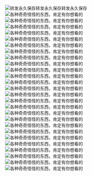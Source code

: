 ![转发永久保存转发永久保存转发永久保存](https://shp.qpic.cn/collector/2409315591/ee2a9579-219d-4d8c-8b03-3167734353df/0)
![各种奇奇怪怪的东西，肯定有你想看的]()
![各种奇奇怪怪的东西，肯定有你想看的]()
![各种奇奇怪怪的东西，肯定有你想看的]()
![各种奇奇怪怪的东西，肯定有你想看的]()
![各种奇奇怪怪的东西，肯定有你想看的]()
![各种奇奇怪怪的东西，肯定有你想看的]()
![各种奇奇怪怪的东西，肯定有你想看的]()
![各种奇奇怪怪的东西，肯定有你想看的]()
![各种奇奇怪怪的东西，肯定有你想看的]()
![各种奇奇怪怪的东西，肯定有你想看的]()
![各种奇奇怪怪的东西，肯定有你想看的]()
![各种奇奇怪怪的东西，肯定有你想看的]()
![各种奇奇怪怪的东西，肯定有你想看的]()
![各种奇奇怪怪的东西，肯定有你想看的]()
![各种奇奇怪怪的东西，肯定有你想看的]()
![各种奇奇怪怪的东西，肯定有你想看的]()
![各种奇奇怪怪的东西，肯定有你想看的]()
![各种奇奇怪怪的东西，肯定有你想看的]()
![各种奇奇怪怪的东西，肯定有你想看的]()
![各种奇奇怪怪的东西，肯定有你想看的]()
![各种奇奇怪怪的东西，肯定有你想看的]()
![各种奇奇怪怪的东西，肯定有你想看的]()
![各种奇奇怪怪的东西，肯定有你想看的]()
![各种奇奇怪怪的东西，肯定有你想看的]()
![各种奇奇怪怪的东西，肯定有你想看的]()
![各种奇奇怪怪的东西，肯定有你想看的](https://picabstract-preview-ftn.weiyun.com/ftn_pic_abs_v3/010d815a7e85cde47ee06dac9bb586775d6a18bd44a725113c6471bc9ef6de7f215fe0896dc68f483319070706a12053?pictype=scale&from=30113&version=3.3.3.3&uin=3571449929&fname=0.jpg&size=750)
